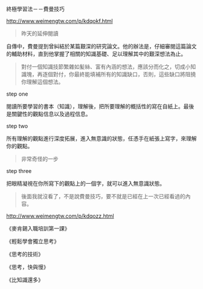 終極學習法－－費曼技巧

http://www.weimengtw.com/p/kdqokf.html

> 昨天的延伸閱讀

自傳中，費曼提到曾糾結於某篇艱深的研究論文。他的辦法是，仔細審閱這篇論文的輔助材料，直到他掌握了相關的知識基礎、足以理解其中的艱深想法為止。

> 對付一個知識技節繁雜如髪絲、富有內涵的想法，應該分而化之，切成小知識塊，再逐個對付，你最終能填補所有的知識缺口，否則，這些缺口將阻撓你理解這個想法。



step one

閱讀所要學習的書本（知識），理解後，把所要理解的概括性的寫在自紙上。最後是關鍵性的觀點信息以及過程信息。



step two

所有理解的觀點進行深度拓展，進入無意識的狀態，任憑手在紙張上寫字，來理解你的觀點。

> 非常奇怪的一步



step three

把眼精凝視在你所寫下的觀點上的一個字，就可以進入無意識狀態。

> 後面我就沒看了，不是說費曼技巧，要不就是已經在上一次已經看過的內容。



http://www.weimengtw.com/p/kdqozz.html

《麥肯錫入職培訓第一課》



《輕鬆學會獨立思考》



《思考的技術》



《思考，快與慢》



《比知識還多》



